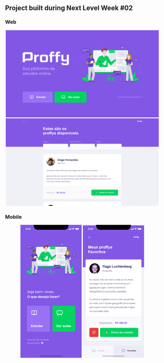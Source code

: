 ## Project built during Next Level Week #02

### Web

<p align="center">
  <img alt="NextLevelWeek" title="#NextLevelWeek" src="./assets/web-landing.png" width="500px">

  <img alt="NextLevelWeek" title="#NextLevelWeek" src="./assets/web-list.png" width="500px">
</p>

### Mobile

<p align="center">
  <img alt="NextLevelWeek" title="#NextLevelWeek" src="./assets/mobile-home.png" width="200px">

  <img alt="NextLevelWeek" title="#NextLevelWeek" src="./assets/mobile-favoritos.png" width="200px">
</p>